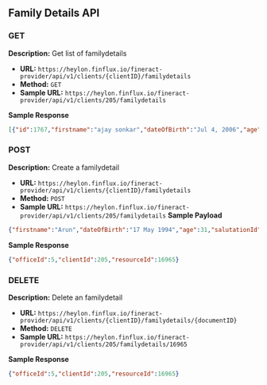 ## Family Details API
### GET
**Description:** Get list of familydetails
-  **URL:**  `https://heylon.finflux.io/fineract-provider/api/v1/clients/{clientID}/familydetails`
-  **Method:**  `GET`
-  **Sample URL:**  `https://heylon.finflux.io/fineract-provider/api/v1/clients/205/familydetails`

**Sample Response**
```json
[{"id":1767,"firstname":"ajay sonkar","dateOfBirth":"Jul 4, 2006","age":18,"relationship":{"id":27,"name":"Husband"},"gender":{"id":23,"name":"Male"},"isDependent":false,"isSeriousIllness":false,"isDeceased":false,"memberClientId":205,"displayName":"Alka Verma","accountNo":"000000205","isActive":true}]
```

### POST
**Description:** Create a familydetail
-  **URL:**  `https://heylon.finflux.io/fineract-provider/api/v1/clients/{clientID}/familydetails`
-  **Method:**  `POST`
-  **Sample URL:**  `https://heylon.finflux.io/fineract-provider/api/v1/clients/205/familydetails`
**Sample Payload**
```json
{"firstname":"Arun","dateOfBirth":"17 May 1994","age":31,"salutationId":108,"relationshipId":31,"genderId":23,"dateFormat":"dd MMMM yyyy","locale":"en"}
```
**Sample Response**
```json
{"officeId":5,"clientId":205,"resourceId":16965}
```

### DELETE
**Description:** Delete an familydetail 
-  **URL:**  `https://heylon.finflux.io/fineract-provider/api/v1/clients/{clientID}/familydetails/{documentID}`
-  **Method:**  `DELETE`
-  **Sample URL:**  `https://heylon.finflux.io/fineract-provider/api/v1/clients/205/familydetails/16965`

**Sample Response**
```json
{"officeId":5,"clientId":205,"resourceId":16965}
```
